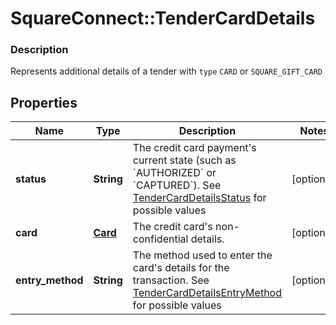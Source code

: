 # SquareConnect::TenderCardDetails

### Description

Represents additional details of a tender with `type` `CARD` or `SQUARE_GIFT_CARD`

## Properties
Name | Type | Description | Notes
------------ | ------------- | ------------- | -------------
**status** | **String** | The credit card payment&#39;s current state (such as &#x60;AUTHORIZED&#x60; or &#x60;CAPTURED&#x60;). See [TenderCardDetailsStatus](#type-tendercarddetailsstatus) for possible values | [optional] 
**card** | [**Card**](Card.md) | The credit card&#39;s non-confidential details. | [optional] 
**entry_method** | **String** | The method used to enter the card&#39;s details for the transaction. See [TenderCardDetailsEntryMethod](#type-tendercarddetailsentrymethod) for possible values | [optional] 


